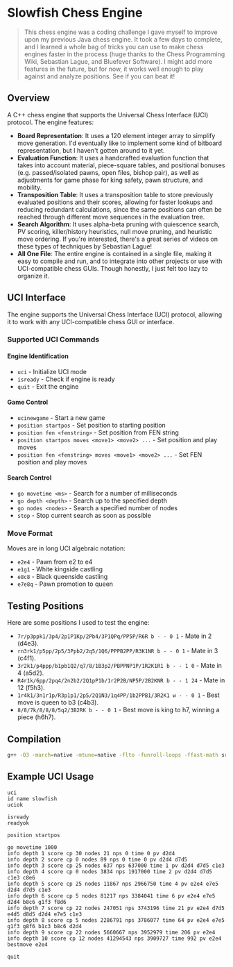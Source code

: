 # Slowfish Chess Engine

> This chess engine was a coding challenge I gave myself to improve upon my previous Java chess engine. It took a few days to complete, and I learned a whole bag of tricks you can use to make chess engines faster in the process (huge thanks to the Chess Programming Wiki, Sebastian Lague, and Bluefever Software). I might add more features in the future, but for now, it works well enough to play against and analyze positions. See if you can beat it!

## Overview
A C++ chess engine that supports the Universal Chess Interface (UCI) protocol. The engine features:

- **Board Representation**: It uses a 120 element integer array to simplify move generation. I'd eventually like to implement some kind of bitboard representation, but I haven't gotten around to it yet.
- **Evaluation Function**: It uses a handcrafted evaluation function that takes into account material, piece-square tables, and positional bonuses (e.g. passed/isolated pawns, open files, bishop pair), as well as adjustments for game phase for king safety, pawn structure, and mobility.
- **Transposition Table**: It uses a transposition table to store previously evaluated positions and their scores, allowing for faster lookups and reducing redundant calculations, since the same positions can often be reached through different move sequences in the evaluation tree.
- **Search Algorithm**: It uses alpha-beta pruning with quiescence search, PV scoring, killer/history heuristics, null move pruning, and heuristic move ordering. If you're interested, there's a great series of videos on these types of techniques by Sebastian Lague!
- **All One File**: The entire engine is contained in a single file, making it easy to compile and run, and to integrate into other projects or use with UCI-compatible chess GUIs. Though honestly, I just felt too lazy to organize it.

## UCI Interface

The engine supports the Universal Chess Interface (UCI) protocol, allowing it to work with any UCI-compatible chess GUI or interface.

### Supported UCI Commands

#### Engine Identification
- `uci` - Initialize UCI mode
- `isready` - Check if engine is ready
- `quit` - Exit the engine

#### Game Control
- `ucinewgame` - Start a new game
- `position startpos` - Set position to starting position
- `position fen <fenstring>` - Set position from FEN string
- `position startpos moves <move1> <move2> ...` - Set position and play moves
- `position fen <fenstring> moves <move1> <move2> ...` - Set FEN position and play moves

#### Search Control
- `go movetime <ms>` - Search for a number of milliseconds
- `go depth <depth>` - Search up to the specified depth
- `go nodes <nodes>` - Search a specified number of nodes
- `stop` - Stop current search as soon as possible

### Move Format

Moves are in long UCI algebraic notation:
- `e2e4` - Pawn from e2 to e4
- `e1g1` - White kingside castling
- `e8c8` - Black queenside castling
- `e7e8q` - Pawn promotion to queen


## Testing Positions

Here are some positions I used to test the engine:

* `7r/p3ppk1/3p4/2p1P1Kp/2Pb4/3P1QPq/PP5P/R6R b - - 0 1` - Mate in 2 (d4e3).
* `rn3rk1/p5pp/2p5/3Ppb2/2q5/1Q6/PPPB2PP/R3K1NR b - - 0 1` - Mate in 3 (c4f1).
* `3r2k1/p4ppp/b1pb1Q2/q7/8/1B3p2/PBPPNP1P/1R2K1R1 b - - 1 0` - Mate in 4 (a5d2).
* `R4r1k/6pp/2pq4/2n2b2/2Q1pP1b/1r2P2B/NP5P/2B2KNR b - - 1 24` - Mate in 12 (f5h3).
* `1r4k1/3n1r1p/R3p1p1/2p5/2Q1N3/1q4PP/1b2PPB1/3R2K1 w - - 0 1` - Best move is queen to b3 (c4b3).
* `8/8/7k/8/8/8/5q2/3B2RK b - - 0 1` - Best move is king to h7, winning a piece (h6h7).

## Compilation

```bash
g++ -O3 -march=native -mtune=native -flto -funroll-loops -ffast-math src/slowfish.cpp -o slowfish.exe
```

## Example UCI Usage

```
uci
id name slowfish
uciok

isready
readyok

position startpos

go movetime 1000
info depth 1 score cp 30 nodes 21 nps 0 time 0 pv d2d4
info depth 2 score cp 0 nodes 89 nps 0 time 0 pv d2d4 d7d5
info depth 3 score cp 25 nodes 637 nps 637000 time 1 pv d2d4 d7d5 c1e3
info depth 4 score cp 0 nodes 3834 nps 1917000 time 2 pv d2d4 d7d5 c1e3 c8e6
info depth 5 score cp 25 nodes 11867 nps 2966750 time 4 pv e2e4 e7e5 d2d4 d7d5 c1e3
info depth 6 score cp 5 nodes 81217 nps 3384041 time 6 pv e2e4 e7e5 d2d4 b8c6 g1f3 f8d6
info depth 7 score cp 22 nodes 247051 nps 3743196 time 21 pv e2e4 d7d5 e4d5 d8d5 d2d4 e7e5 c1e3
info depth 8 score cp 5 nodes 2286791 nps 3786077 time 64 pv e2e4 e7e5 g1f3 g8f6 b1c3 b8c6 d2d4
info depth 9 score cp 22 nodes 5660667 nps 3952979 time 206 pv e2e4
info depth 10 score cp 12 nodes 41294543 nps 3909727 time 992 pv e2e4
bestmove e2e4

quit
```